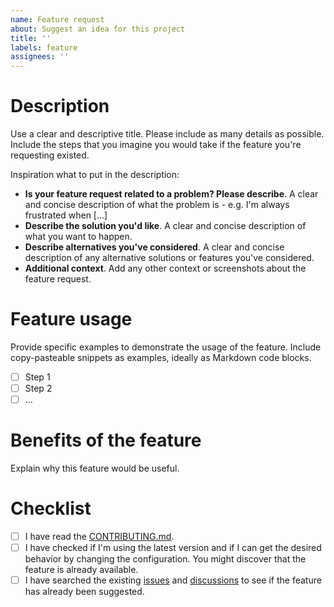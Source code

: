 ```yaml
---
name: Feature request
about: Suggest an idea for this project
title: ''
labels: feature
assignees: ''
---
```


# Description
Use a clear and descriptive title. Please include as many details as possible. Include the steps that you imagine you would take if the feature you're requesting existed.

Inspiration what to put in the description:
- **Is your feature request related to a problem? Please describe**.
  A clear and concise description of what the problem is - e.g. I'm always frustrated when [...]
- **Describe the solution you'd like**.
  A clear and concise description of what you want to happen.
- **Describe alternatives you've considered**.
  A clear and concise description of any alternative solutions or features you've considered.
- **Additional context**.
  Add any other context or screenshots about the feature request.

# Feature usage
Provide specific examples to demonstrate the usage of the feature. Include copy-pasteable snippets as examples, ideally as Markdown code blocks.
- [ ] Step 1
- [ ] Step 2
- [ ] ...

# Benefits of the feature
Explain why this feature would be useful.

# Checklist
- [ ] I have read the [CONTRIBUTING.md](https://github.com/strvcom/strv-backend-go-net/blob/master/CONTRIBUTING.md).
- [ ] I have checked if I'm using the latest version and if I can get the desired behavior by changing the configuration. You might discover that the feature is already available.
- [ ] I have searched the existing [issues](https://github.com/strvcom/strv-backend-go-net/issues) and [discussions](https://github.com/strvcom/strv-backend-go-net/discussions) to see if the feature has already been suggested.
